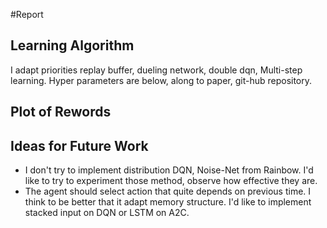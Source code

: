 #Report

## Learning  Algorithm
I adapt priorities replay buffer, dueling network, double dqn, Multi-step learning.
Hyper parameters are below, along to paper, git-hub repository.



## Plot of Rewords


## Ideas for Future Work
- I don't try to implement distribution DQN, Noise-Net from Rainbow.
I'd like to try to experiment those method, observe how effective they are.
- The agent should select action that quite depends on previous time. I think to be better that it adapt memory structure.
 I'd like to implement stacked input on DQN or LSTM on A2C.
